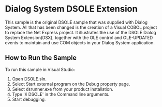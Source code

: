 # Dialog System DSOLE Extension

This sample is the original DSOLE sample that was supplied with Dialog System.
All that has been changed is the creation of a Visual COBOL project to replace
the Net Express project. It illustrates the use of the DSOLE Dialog System 
Extension(DSX), together with the OLE control and OLE-UPDATED events to maintain 
and use COM objects in your Dialog System application.

## How to Run the Sample

To run this sample in Visual Studio:

1. Open DSOLE.sln.
2. Select Start external program on the Debug property page.
3. Select dsrunner.exe from your product installation.
4. Type '/l DSOLE' in the Command line arguments.
5. Start debugging.